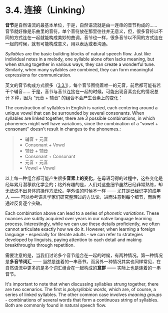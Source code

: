 # 3.4. 连接（Linking）

**音节**是自然语流的最基本单位，于是，自然语流就是由一连串的音节构成的…… 音节就好像是乐曲里的音符。单个音符放在那里往往并无意义，但，很多音符以不同的方式连在一起就能构成美妙的曲调。音节也一样，很多音节以不同的方式连在一起的时候，就有可能构成意义，用以表达或者沟通。

*Syllables* are the basic building blocks of natural speech flow. Just like individual notes in a melody, one syllable alone often lacks meaning, but when strung together in various ways, they can create a wonderful tune. Similarly, when many syllables are combined, they can form meaningful expressions for communication.

英文的音节构成方式很多（[3.3.1](3.3.1-structure)），每个音节围绕着唯一的元音，前后都可能有若干个辅音…… 于是，音节与音节连接在一起的时候，可能出现音素变化的情况总计 *3* 种，因为 “元音 + 辅音” 的组合不会产生音素上的变化：

The construction of syllables in English is varied, each centering around a unique vowel that can be surrounded by several consonants. When syllables are linked together, there are *3* possible combinations, in which phonemes might well have variations, since the combination of a "vowel + consonant" doesn't result in changes to the phonemes.:

> * 辅音 + 元音
> * Consonant + Vowel
> * 辅音 + 辅音
> * Consonant + Consonant
> * 元音 + 元音
> * Vowel + Vowel

以上每一种组合都可能产生很多**音素上的变化**。在母语习得的过程中，这些变化是经年累月潜移默化学会的；格外有趣的是，人们对这些细节虽然已经非常熟练，却无法说不出具体的操作方法论。学外语的时候不一样 —— 尤其是已经识字的成年人 —— 可以参考语言学家们研究整理过的方法论，进而注意到每个细节，而后再通过反复逐个突破。

Each combination above can lead to a series of *phonetic variations*. These nuances are subtly acquired over years in our native language learning process. Interestingly, while we can use these details proficiently, we often cannot articulate exactly how we do it. However, when learning a foreign language - especially for literate adults - we can refer to strategies developed by linguists, paying attention to each detail and making breakthroughs through repetition.

需要注意的是，当我们讨论多个音节组合在一起的时候，有两种情况。第一种情况是**多音节词汇** —— 当然是连着的一串音节。而另外一种情况其实也同样常见，在自然语流中更多的是多个词汇组合在一起构成的**意群** —— 实际上也是连着的一串音节。

It's important to note that when discussing syllables strung together, there are two scenarios. The first is *polysyllabic words*, which are, of course, a series of linked syllables. The other common case involves *meaning groups* - combinations of several words that form a continuous string of syllables. Both are commonly found in natural speech flow.
